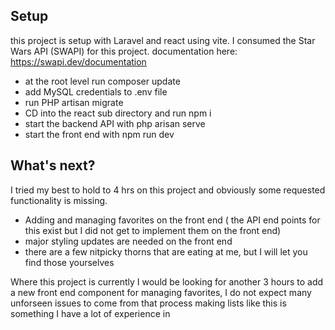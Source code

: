 
## Setup

this project is setup with Laravel and react using vite. I consumed the Star Wars API (SWAPI) for this project. documentation here: https://swapi.dev/documentation

- at the root level run composer update
- add MySQL credentials to .env file
- run PHP artisan migrate
- CD into the react sub directory and run npm i
- start the backend API with php arisan serve
- start the front end with npm run dev


## What's next?

I tried my best to hold to 4 hrs on this project and obviously some requested functionality is missing.

- Adding and managing favorites on the front end ( the API end points for this exist but I did not get to implement them on the front end)
- major styling updates are needed on the front end
- there are a few nitpicky thorns that are eating at me, but I will let you find those yourselves

Where this project is currently I would be looking for another 3 hours to add a new front end component for managing favorites, I do not expect many unforseen issues to come from that process making lists like this is something I have a lot of experience in
